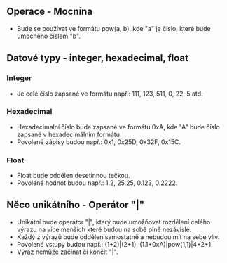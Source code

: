 
## Operace - Mocnina
- Bude se používat ve formátu pow(a, b), kde "a" je číslo, které bude umocněno číslem "b".

## Datové typy - integer, hexadecimal, float
### Integer
- Je celé číslo zapsané ve formátu např.: 111, 123, 511, 0, 22, 5 atd.
### Hexadecimal
- Hexadecimalní číslo bude zapsané ve formátu 0xA, kde "A" bude číslo zapsané v hexadecimálním formátu.
- Povolené zápisy budou např.: 0x1, 0x25D, 0x32F, 0x15C.
### Float
- Float bude oddělen desetinnou tečkou. 
- Povolené hodnot budou např.: 1.2, 25.25, 0.123, 0.2222.
## Něco unikátního - Operátor "|"
- Unikátní bude operátor "|", který bude umožňovat rozdělení celého výrazu na více menších které budou na sobě plně nezávislé.
- Každý z výrazů bude oddělen samostatně a nebudou mít na sebe vliv.
- Povolené vstupy budou např.: (1+2)|(2+1), (1.1+0xA)|pow(1,1)|4+2*1.
- Výraz nemůže začínat či končit "|".